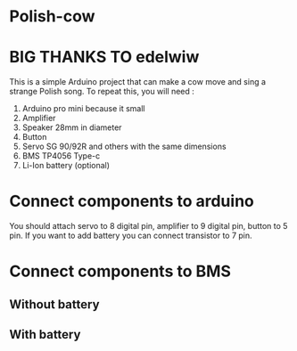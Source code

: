 # Polish-cow
# BIG THANKS TO edelwiw

This is a simple Arduino project that can make a cow move and sing a strange Polish song. To repeat this, you will need :
1. Arduino pro mini because it small
2. Amplifier
3. Speaker 28mm in diameter
4. Button
5. Servo SG 90/92R and others with the same dimensions
6. BMS TP4056 Type-c 
7. Li-Ion battery (optional)

# Connect components to arduino

You should attach servo to 8 digital pin, amplifier to 9 digital pin, button to 5 pin. If you want to add battery you can connect transistor to 7 pin.

# Connect components to BMS

## Without battery

## With battery

